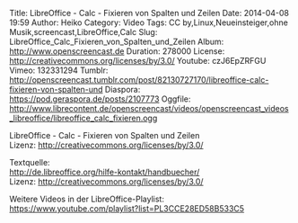 Title: LibreOffice - Calc - Fixieren von Spalten und Zeilen
Date: 2014-04-08 19:59
Author: Heiko
Category: Video
Tags: CC by,Linux,Neueinsteiger,ohne Musik,screencast,LibreOffice,Calc
Slug: LibreOffice_Calc_Fixieren_von_Spalten_und_Zeilen
Album: http://www.openscreencast.de
Duration: 278000
License: http://creativecommons.org/licenses/by/3.0/
Youtube: czJ6EpZRFGU
Vimeo: 132331294
Tumblr: http://openscreencast.tumblr.com/post/82130727170/libreoffice-calc-fixieren-von-spalten-und
Diaspora: https://pod.geraspora.de/posts/2107773
Oggfile: http://www.librecontent.de/openscreencast/videos/openscreencast_videos_libreoffice/libreoffice_calc_fixieren.ogg

LibreOffice - Calc - Fixieren von Spalten und Zeilen  
Lizenz: <http://creativecommons.org/licenses/by/3.0/>  
  
Textquelle:  
<http://de.libreoffice.org/hilfe-kontakt/handbuecher/>  
Lizenz: <http://creativecommons.org/licenses/by/3.0/>  
  
Weitere Videos in der LibreOffice-Playlist:
<https://www.youtube.com/playlist?list=PL3CCE28ED58B533C5>  
  

